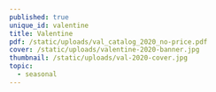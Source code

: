 ```yaml
---
published: true
unique_id: valentine
title: Valentine
pdf: /static/uploads/val_catalog_2020_no-price.pdf
cover: /static/uploads/valentine-2020-banner.jpg
thumbnail: /static/uploads/val-2020-cover.jpg
topic:
  - seasonal
---
```


